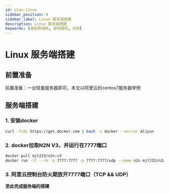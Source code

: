 ```yaml
---
id: vlan-linux
sidebar_position: 0
sidebar_label: Linux 服务端搭建
description: Linux 服务端搭建
keywords: [虚拟局域网, 游戏联机, N2N]
---
```


# Linux 服务端搭建

## 前置准备

前置准备：一台轻量服务器即可，本文以阿里云的centos7服务器举例

## 服务端搭建

### 1. 安装docker

```bash
curl -fsSL https://get.docker.com | bash -s docker --mirror Aliyun
```

### 2. docker拉取N2N V3，并运行在7777端口

```bash
docker pull mjt233/n2n:v3
docker run -it --rm -p 7777:7777 -p 7777:7777/udp --name n2n mjt233/n2n:v3 supernode /etc/n2n/supernode.conf -f -v
```

### 3. 阿里云控制台防火期放开7777端口（TCP && UDP）

**至此完成服务端的搭建**
